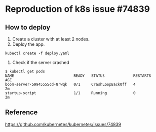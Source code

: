 # Reproduction of k8s issue #74839

## How to deploy

1. Create a cluster with at least 2 nodes.
1. Deploy the app.
```console
kubectl create -f deploy.yaml
```

1. Check if the server crashed
```console
$ kubectl get pods
NAME                           READY   STATUS             RESTARTS   AGE
boom-server-59945555cd-8rwqk   0/1     CrashLoopBackOff   4          2m
startup-script                 1/1     Running            0          2m
```

## Reference

https://github.com/kubernetes/kubernetes/issues/74839


